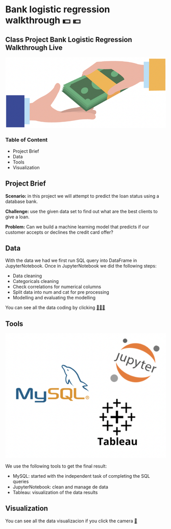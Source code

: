 # Bank logistic regression walkthrough 💵 💶 
## Class Project Bank Logistic Regression Walkthrough Live
![](images/Image1.png)

### Table of Content
- Project Brief
- Data
- Tools
- Visualization

## Project Brief
**Scenario:** in this project we will attempt to predict the loan status using a database bank.

**Challenge:** use the given data set to find out what are the best clients to give a loan.

**Problem:** Can we build a machine learning model that predicts if our customer accepts or declines the credit card offer?

## Data
With the data we had we first run SQL query into DataFrame in JupyterNotebook.
Once in JupyterNotebook we did the following steps:
- Data cleaning
- Categoricals cleaning
- Check correlations for numerical columns
- Split data into num and cat for pre processing
- Modelling and evaluating the modelling

You can see all the data coding by clicking [ 👨🏻‍💻 ](https://github.com/vonate5/Ironhack-bank-log-reg-walkthrough/blob/main/code/bank_logistic_regression_walkthrough_live.ipynb)

## Tools
![](images/tools.png)

We use the following tools to get the final result:
- MySQL: started with the independent task of completing the SQL queries
- JupyterNotebook: clean and manage de data
- Tableau: visualization of the data results

## Visualization
You can see all the data visualizacion if you click the camera [📸](https://github.com/vonate5/Ironhack-bank-log-reg-walkthrough/tree/main/images)







